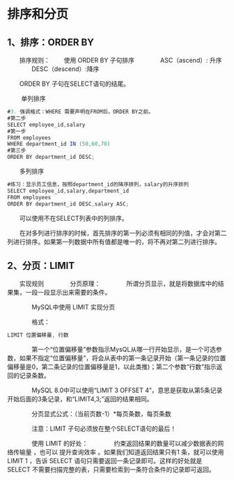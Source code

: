 # 排序和分页
## 1、排序：ORDER BY

  排序规则：   使用 ORDER BY 子句排序     ASC（ascend）: 升序     DESC（descend）:降序

  ORDER BY 子句在SELECT语句的结尾。

   单列排序

```java
#3. 强调格式：WHERE 需要声明在FROM后，ORDER BY之前。
#第二步
SELECT employee_id,salary
#第一步
FROM employees
WHERE department_id IN (50,60,70)
#第三步
ORDER BY department_id DESC;
```

  多列排序

```java
#练习：显示员工信息，按照department_id的降序排列，salary的升序排列
SELECT employee_id,salary,department_id
FROM employees
ORDER BY department_id DESC,salary ASC;
```

  可以使用不在SELECT列表中的列排序。

  在对多列进行排序的时候，首先排序的第一列必须有相同的列值，才会对第二列进行排序。如果第一列数据中所有值都是唯一的，将不再对第二列进行排序。

## 2、分页：LIMIT

  实现规则     分页原理：     所谓分页显示，就是将数据库中的结果集，一段一段显示出来需要的条件。

    MySQL中使用 LIMIT 实现分页

    格式：

```java
LIMIT 位置偏移量, 行数
```

    第一个“位置偏移量”参数指示MysQL从哪一行开始显示，是一个可选参数，如果不指定“位置偏移量”，将会从表中的第一条记录开始（第一条记录的位置偏移量是0，第二条记录的位置偏移量是1，以此类推)；第二个参数“行数”指示返回的记录条数。

    MySQL 8.0中可以使用“LIMIT 3 OFFSET 4”，意思是获取从第5条记录开始后面的3条记录，和“LIMIT4,3;”返回的结果相同。

    分页显式公式：（当前页数-1）*每页条数，每页条数

    注意：LIMIT 子句必须放在整个SELECT语句的最后！

    使用 LIMIT 的好处：     约束返回结果的数量可以减少数据表的网络传输量 ，也可以 提升查询效率 。如果我们知道返回结果只有1 条，就可以使用 LIMIT 1 ，告诉 SELECT 语句只需要返回一条记录即可。这样的好处就是 SELECT 不需要扫描完整的表，只需要检索到一条符合条件的记录即可返回。

